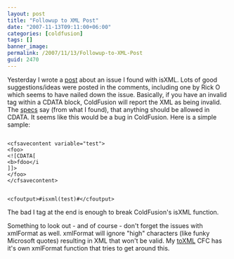 ```yaml
---
layout: post
title: "Followup to XML Post"
date: "2007-11-13T09:11:00+06:00"
categories: [coldfusion]
tags: []
banner_image: 
permalink: /2007/11/13/Followup-to-XML-Post
guid: 2470
---
```


Yesterday I wrote a <a href="http://www.raymondcamden.com/index.cfm/2007/11/12/When-is-XML-not-XML">post</a> about an issue I found with isXML. Lots of good suggestions/ideas were posted in the comments, including one by Rick O which seems to have nailed down the issue. Basically, if you have an invalid tag within a CDATA block, ColdFusion will report the XML as being invalid. The <a href="http://www.w3schools.com/xml/xml_cdata.asp">specs</a> say (from what I found), that anything should be allowed in CDATA. It seems like this would be a bug in ColdFusion. Here is a simple sample:

<code>
&lt;cfsavecontent variable="test"&gt;
&lt;foo&gt;
&lt;![CDATA[
&lt;b&gt;fdoo&lt;/i
]]&gt;
&lt;/foo&gt;
&lt;/cfsavecontent&gt;

&lt;cfoutput&gt;#isxml(test)#&lt;/cfoutput&gt;
</code>

The bad I tag at the end is enough to break ColdFusion's isXML function. 

Something to look out - and of course - don't forget the issues with xmlFormat as well. xmlFormat will ignore "high" characters (like funky Microsoft quotes) resulting in XML that won't be valid. My <a href="http://www.coldfusionjedi.com/projects/toxml/">toXML</a> CFC has it's own xmlFormat function that tries to get around this.